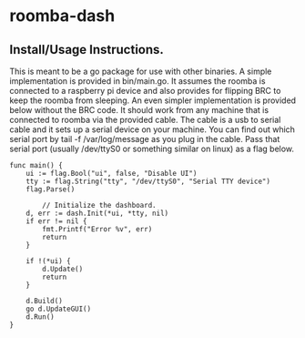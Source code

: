 # roomba-dash

## Install/Usage Instructions.
This is meant to be a go package for use with other binaries. A simple implementation is provided in bin/main.go. It assumes the roomba is connected to a raspberry pi device and also provides for flipping BRC to keep the roomba from sleeping. An even simpler implementation is provided below without the BRC code. It should work from any machine that is connected to roomba via the provided cable. The cable is a usb to serial cable and it sets up a serial device on your machine. You can find out which serial port by tail -f /var/log/message as you plug in the cable. Pass that serial port (usually /dev/ttyS0 or something similar on linux) as a flag below.

```
func main() {
	ui := flag.Bool("ui", false, "Disable UI")
	tty := flag.String("tty", "/dev/ttyS0", "Serial TTY device") 
	flag.Parse()

        // Initialize the dashboard.
	d, err := dash.Init(*ui, *tty, nil)
	if err != nil {
		fmt.Printf("Error %v", err)
		return
	}

	if !(*ui) {
		d.Update()
		return
	}

	d.Build()
	go d.UpdateGUI()
	d.Run()
}
```
